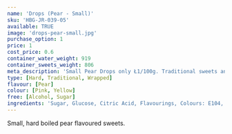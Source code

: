 ```yaml
---
name: 'Drops (Pear - Small)'
sku: 'HBG-JR-039-05'
available: TRUE
image: 'drops-pear-small.jpg'
purchase_option: 1
price: 1
cost_price: 0.6
container_water_weight: 919
container_sweets_weight: 806
meta_description: 'Small Pear Drops only Ł1/100g. Traditional sweets and more at Humbugs Confectionery Store. Specialists in satisfying your sweet tooth!'
type: [Hard, Traditional, Wrapped]
flavour: [Pear]
colour: [Pink, Yellow]
free: [Alcohol, Sugar]
ingredients: 'Sugar, Glucose, Citric Acid, Flavourings, Colours: E104, E129'
---
```

Small, hard boiled pear flavoured sweets.